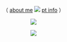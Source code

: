 <div align="center">
  
  （  [about me](https://rentry.co/romalicious) ![](https://64.media.tumblr.com/5662c047f1b65627a7c51ad8d86c2107/4b860d106b64c3ff-7f/s1280x1920/17faa7378c8b2507a0221ee3a58416f7a01ffe57.pnj)
  [pt info](https://rentry.co/purrger)  ）

![](https://64.media.tumblr.com/9dc31f6061f17793b6eafb00ab4a340d/9372725e3891fe74-a8/s2048x3072/2dede6089e890dfe844d7f57fe60ae40cfc327c4.pnj)

![](https://i.pinimg.com/736x/a2/80/38/a28038b0a8e04036d101fcbc9ff15fbc.jpg)
</div>
